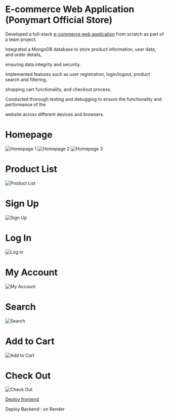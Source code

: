 # E-commerce Web Application (Ponymart Official Store)

Developed a full-stack [e-commerce web application]() from scratch as part of a team project.

Integrated a MongoDB database to store product information, user data, and order details, 

ensuring data integrity and security.

Implemented features such as user registration, login/logout, product search and filtering, 

shopping cart functionality, and checkout process.

Conducted thorough testing and debugging to ensure the functionality and performance of the 

website across different devices and browsers.

# Homepage

![Homepage 1](https://github.com/user-attachments/assets/d2b0aa9b-b339-4619-8523-0b414cf3c532)
![Homepage 2](https://github.com/user-attachments/assets/78a51091-cc90-4ff8-b373-f2d615d81586)
![Homepage 3](https://github.com/user-attachments/assets/daacb384-9266-4806-8b37-b948ed33d752)


# Product List

![Product List](https://github.com/user-attachments/assets/52ff51b1-e387-43ae-9837-7a293ef47a62)


# Sign Up

![Sign Up](https://github.com/user-attachments/assets/aba8b684-1500-4e36-ae82-85c76be90ef1)


# Log In

![Log In](https://github.com/user-attachments/assets/53d5f908-4976-408b-83a6-7059ae2b2a06)


# My Account

![My Account](https://github.com/user-attachments/assets/9a91c50b-e762-4dd0-b03f-b95af1d2af10)


# Search

![Search](https://github.com/user-attachments/assets/beb36017-48b7-4e52-9709-f960d39f0d81)


# Add to Cart

![Add to Cart](https://github.com/user-attachments/assets/3e0eac09-f83b-4b5b-b945-dac1b0c4a5b8)


# Check Out

![Check Out](https://github.com/user-attachments/assets/41cf27e4-9ba4-4d59-a51b-325d0befbc3d)



[Deploy frontend](jsd-7-cmfm-frontend.vercel.app)

Deploy Backend : on Render
